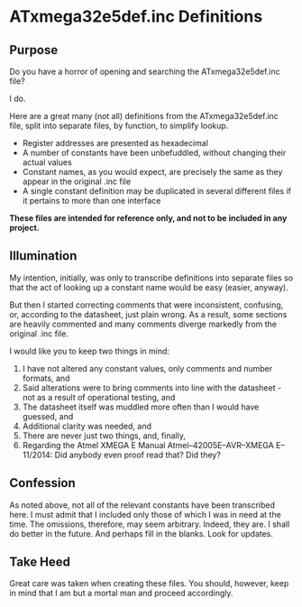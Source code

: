 # ATxmega32e5def.inc Definitions
## Purpose
Do you have a horror of opening and searching the ATxmega32e5def.inc file?

I do.

Here are a great many (not all) definitions from the ATxmega32e5def.inc file,
split into separate files, by function, to simplify lookup.
- Register addresses are presented as hexadecimal
- A number of constants have been unbefuddled, without changing their actual values
- Constant names, as you would expect, are precisely the same as they appear in the
original .inc file
- A single constant definition may be duplicated in several different files if it
pertains to more than one interface

**These files are intended for reference only, and not to be included in any project.**

## Illumination
My intention, initially, was only to transcribe definitions into separate files so
that the act of looking up a constant name would be easy (easier, anyway).

But then I started correcting comments that were inconsistent, confusing, or, according to the
datasheet, just plain wrong. As a result, some sections are heavily commented and many
comments diverge markedly from the original .inc file.

I would like you to keep two things in mind:
1. I have not altered any constant values, only comments and number formats, and
2. Said alterations were to bring comments into line with the datasheet - not as a result of operational testing, and
3. The datasheet itself was muddled more often than I would have guessed, and
4. Additional clarity was needed, and
5. There are never just two things, and, finally,
6. Regarding the Atmel XMEGA E Manual Atmel–42005E–AVR–XMEGA E–11/2014: Did anybody even proof read
that? Did they?

## Confession
As noted above, not all of the relevant constants have been transcribed here.
I must admit that I included only those of which I was in need at the time.
The omissions, therefore, may seem arbitrary. Indeed, they are. I shall do
better in the future. And perhaps fill in the blanks. Look for updates.

## Take Heed
Great care was taken when creating these files. You should, however, keep in
mind that I am but a mortal man and proceed accordingly.
